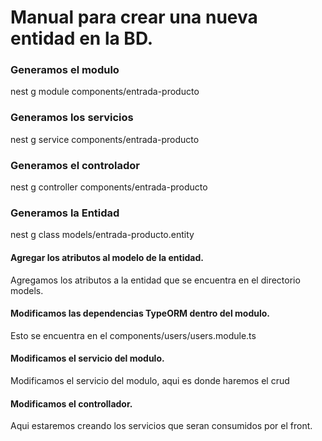 # Manual para crear una nueva entidad en la BD.



### Generamos el modulo
nest g module components/entrada-producto

### Generamos los servicios
nest g service components/entrada-producto

### Generamos el controlador
nest g controller components/entrada-producto

### Generamos la Entidad
nest g class models/entrada-producto.entity



#### Agregar los atributos al modelo de la entidad.
Agregamos los atributos a la entidad que se encuentra en el directorio models.

#### Modificamos las dependencias TypeORM dentro del modulo. 
Esto se encuentra en el components/users/users.module.ts

#### Modificamos el servicio del modulo.
Modificamos el servicio del modulo, aqui es donde haremos el crud


#### Modificamos el controllador.
Aqui estaremos creando los servicios que seran consumidos por el front.